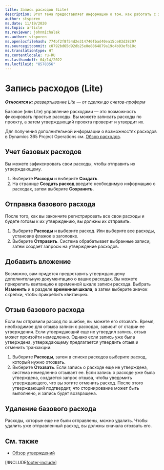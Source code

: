 ```yaml
---
title: Запись расходов (Lite)
description: Этот тема предоставляет информацию о том, как работать с записью расходов в развертывании Lite.
author: stsporen
ms.date: 11/19/2020
ms.topic: article
ms.reviewer: johnmichalak
ms.author: stsporen
ms.openlocfilehash: 774bf2f8f54d2e314740fbad40ea15ce83d38297
ms.sourcegitcommit: c0792bd65d92db25e0e8864879a19c4b93efb10c
ms.translationtype: HT
ms.contentlocale: ru-RU
ms.lasthandoff: 04/14/2022
ms.locfileid: "8578356"
---
```

# <a name="expense-entry-lite"></a>Запись расходов (Lite)

_**Относится к:** развертывание Lite — от сделки до счетов-проформ_

Базовое (или Lite) управление расходами — это возможность фиксировать простые расходы. Вы можете записать расходы по проекту, а затем утверждающий проекта проверит и утвердит их.

Для получения дополнительной информации о возможностях расходов в Dynamics 365 Project Operations см. [Обзор расходов](expense-overview.md).

## <a name="capture-a-basic-expense"></a>Учет базовых расходов

Вы можете зафиксировать свои расходы, чтобы отправить их утверждающему.

1. Выберите **Расходы** и выберите **Создать**.
2. На странице **Создать расход** введите необходимую информацию о расходах, затем выберите **Сохранить**.

## <a name="submit-a-basic-expense"></a>Отправка базового расхода

После того, как вы закончите регистрировать все свои расходы и будете готовы к их утверждению, вы должны их отправить.

1. Выберите **Расходы** и выберите расход. Или выберите все расходы, установив флажок в заголовке.
2. Выберите **Отправить**. Система обрабатывает выбранные записи, затем создает запросы на утверждение расходов.

## <a name="add-an-attachment"></a>Добавить вложение

Возможно, вам придется предоставить утверждающему дополнительную документацию о ваших расходах. Вы можете прикрепить квитанцию к временной шкале записи расхода. Выбрать **Изменить** и в разделе **временная шкала**, а затем выберите значок скрепки, чтобы прикрепить квитанцию.

## <a name="recall-a-basic-expense"></a>Отзыв базового расхода

Если вы отправили расход по ошибке, вы можете его отозвать. Время, необходимое для отзыва записи о расходах, зависит от стадии ее утверждения.  Если утверждающий еще не утвердил запись, отзыв может произойти немедленно. Однако если запись уже была утверждена, утверждающему предлагается утвердить отзыв и отменить транзакции.

1. Выберите **Расходы**, затем в списке расходов выберите расход, который нужно отозвать.
2. Выберите **Отозвать**. Если запись о расходе еще не утверждена, система немедленно отзывает ее. Если запись о расходе уже была утверждена, создается запрос отзыва, чтобы уведомить утверждающего, что вы хотите отменить расход. После этого утверждающий подтвердит, что сторнирование может быть выполнено, и запись будет возвращена.

## <a name="delete-a-basic-expense"></a>Удаление базового расхода

Расходы, которые еще не были отправлены, можно удалить. Чтобы удалить уже отправленный расход, вы должны сначала отозвать его.

## <a name="see-also"></a>См. также

- [Обзор утверждений](../approvals/approvals-overview.md)


[!INCLUDE[footer-include](../includes/footer-banner.md)]